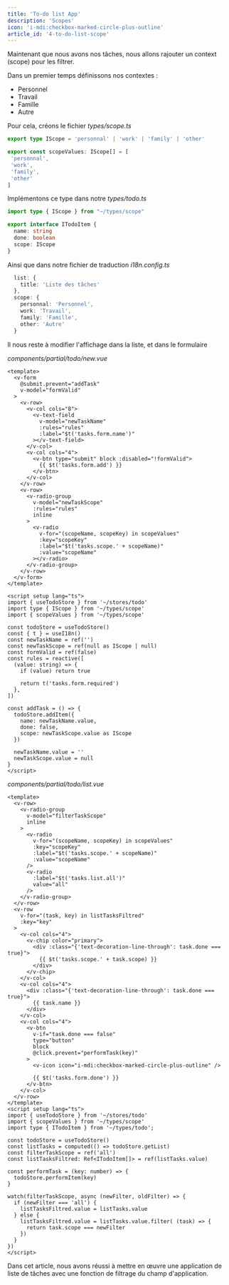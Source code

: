```yaml
---
title: 'To-do list App'
description: 'Scopes'
icon: 'i-mdi:checkbox-marked-circle-plus-outline'
article_id: '4-to-do-list-scope'
---
```


Maintenant que nous avons nos tâches, nous allons rajouter un context (scope) pour les filtrer.

Dans un premier temps définissons nos contextes :
 - Personnel
 - Travail
 - Famille
 - Autre

 Pour cela, créons le fichier *types/scope.ts*

 ```ts
export type IScope = 'personnal' | 'work' | 'family' | 'other'

export const scopeValues: IScope[] = [
  'personnal',
  'work',
  'family',
  'other'
]
 ```

Implémentons ce type dans notre *types/todo.ts*

```ts
import type { IScope } from "~/types/scope"

export interface ITodoItem {
  name: string
  done: boolean
  scope: IScope
}
```

Ainsi que dans notre fichier de traduction *i18n.config.ts*

```ts
  list: {
    title: 'Liste des tâches'
  },
  scope: {
    personnal: 'Personnel',
    work: 'Travail',
    family: 'Famille',
    other: 'Autre'
  }
```

Il nous reste à modifier l'affichage dans la liste, et dans le formulaire

*components/partial/todo/new.vue*

```vue
<template>
  <v-form 
    @submit.prevent="addTask" 
    v-model="formValid"
  >
    <v-row>
      <v-col cols="8">
        <v-text-field
          v-model="newTaskName"
          :rules="rules"
          :label="$t('tasks.form.name')"
        ></v-text-field>
      </v-col>
      <v-col cols="4">
        <v-btn type="submit" block :disabled="!formValid">
          {{ $t('tasks.form.add') }}
        </v-btn>
      </v-col>
    </v-row>
    <v-row>
      <v-radio-group
        v-model="newTaskScope"
        :rules="rules"
        inline
      >
        <v-radio
          v-for="(scopeName, scopeKey) in scopeValues"
          :key="scopeKey"
          :label="$t('tasks.scope.' + scopeName)"
          :value="scopeName"
        ></v-radio>
      </v-radio-group>
    </v-row>
  </v-form>
</template>

<script setup lang="ts">
import { useTodoStore } from '~/stores/todo'
import type { IScope } from '~/types/scope'
import { scopeValues } from '~/types/scope'

const todoStore = useTodoStore()
const { t } = useI18n()
const newTaskName = ref('')
const newTaskScope = ref(null as IScope | null)
const formValid = ref(false)
const rules = reactive([
  (value: string) => {
    if (value) return true

    return t('tasks.form.required')
  },
])

const addTask = () => {
  todoStore.addItem({
    name: newTaskName.value,
    done: false,
    scope: newTaskScope.value as IScope
  })

  newTaskName.value = ''
  newTaskScope.value = null
}
</script>

```

*components/partial/todo/list.vue*

```vue
<template>
  <v-row>
    <v-radio-group
      v-model="filterTaskScope"
      inline
    >
      <v-radio
        v-for="(scopeName, scopeKey) in scopeValues"
        :key="scopeKey"
        :label="$t('tasks.scope.' + scopeName)"
        :value="scopeName"
      />
      <v-radio
        :label="$t('tasks.list.all')"
        value="all"
      />
    </v-radio-group>
  </v-row>
  <v-row
    v-for="(task, key) in listTasksFiltred"
    :key="key"
  >
    <v-col cols="4">
      <v-chip color="primary">
        <div :class="{'text-decoration-line-through': task.done === true}">
          {{ $t('tasks.scope.' + task.scope) }}
        </div>
      </v-chip>
    </v-col>
    <v-col cols="4">
      <div :class="{'text-decoration-line-through': task.done === true}">
        {{ task.name }}
      </div>
    </v-col>
    <v-col cols="4">
      <v-btn 
        v-if="task.done === false"
        type="button" 
        block
        @click.prevent="performTask(key)"
      >
        <v-icon icon="i-mdi:checkbox-marked-circle-plus-outline" />
      
        {{ $t('tasks.form.done') }}
      </v-btn>
    </v-col>
  </v-row>
</template>
<script setup lang="ts">
import { useTodoStore } from '~/stores/todo'
import { scopeValues } from '~/types/scope'
import type { ITodoItem } from '~/types/todo';

const todoStore = useTodoStore()
const listTasks = computed(() => todoStore.getList)
const filterTaskScope = ref('all')
const listTasksFiltred: Ref<ITodoItem[]> = ref(listTasks.value)

const performTask = (key: number) => {
  todoStore.performItem(key)
}

watch(filterTaskScope, async (newFilter, oldFilter) => {
  if (newFilter === 'all') {
    listTasksFiltred.value = listTasks.value
  } else {
    listTasksFiltred.value = listTasks.value.filter( (task) => {
      return task.scope === newFilter
    })
  }
})
</script>
```

Dans cet article, nous avons réussi à mettre en œuvre une application de liste de tâches avec une fonction de filtrage du champ d'application. 



